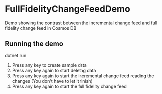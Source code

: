 # FullFidelityChangeFeedDemo
Demo showing the contrast between the incremental change feed and full fidelity change feed in Cosmos DB

## Running the demo
dotnet run
1. Press any key to create sample data
2. Press any key again to start deletng data
3. Press any key again to start the incremental change feed reading the changes
(You don't have to let it finish)
4. Press any key again to start the full fidelity change feed

